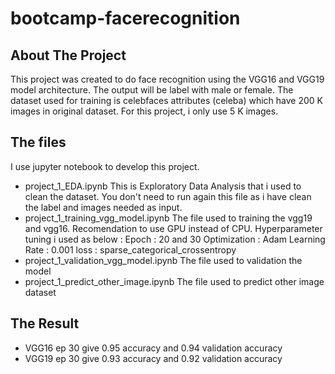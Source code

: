# bootcamp-facerecognition

## About The Project
This project was created to do face recognition using the VGG16 and VGG19 model architecture. The output will be label with male or female. The dataset used for training is celebfaces attributes (celeba) which have 200 K images in original dataset. For this project, i only use 5 K images. 

## The files
I use jupyter notebook to develop this project.
* project_1_EDA.ipynb
  This is Exploratory Data Analysis that i used to clean the dataset. You don't need to run again this file as i have clean the label and images needed as input. 
* project_1_training_vgg_model.ipynb
  The file used to training the vgg19 and vgg16. Recomendation to use GPU instead of CPU. Hyperparameter tuning i used as below :
  Epoch : 20 and 30
  Optimization : Adam
  Learning Rate : 0.001
  loss : sparse_categorical_crossentropy
* project_1_validation_vgg_model.ipynb
  The file used to validation the model
* project_1_predict_other_image.ipynb
  The file used to predict other image dataset

## The Result
* VGG16 ep 30 give 0.95 accuracy and 0.94 validation accuracy
* VGG19 ep 30 give 0.93 accuracy and 0.92 validation accuracy
